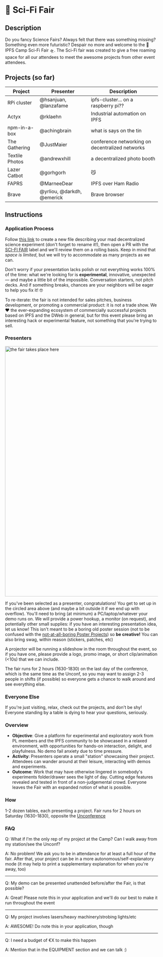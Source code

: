 # 🧬 Sci-Fi Fair

## Description

Do you fancy Science Fairs? Always felt that there was something missing? Something even more futuristic? Despair no more and welcome to the 🧬 IPFS Camp Sci-Fi Fair 🛸. The Sci-Fi fair was created to give a free roaming space for all our attendees to meet the awesome projects from other event attendees.

## Projects (so far)
| Project  | Presenter | Description |
| ------------- | ------------- | ------------- |
| RPi cluster | @hsanjuan, @lanzafame   | ipfs-cluster... on a raspberry pi?? |
| Actyx  |  @rklaehn  | Industrial automation on IPFS |
| npm-in-a-box | @achingbrain | what is says on the tin |
| The Gathering | @JustMaier | conference networking on decentralized networks |
| Textile Photos | @andrewxhill | a decentralized photo booth |
| Lazer Catbot | @gorhgorh | 😼 |
| FAPRS | @MarneeDear | IPFS over Ham Radio |
| Brave | @yrliou, @darkdh, @emerick | Brave browser |

## Instructions

### Application Process
Follow <a href="https://github.com/ipfs/camp/new/master/SCI-FI_FAIR/new?filename=presenter-CHANGEME.md&value=%23%20What%20is%20the%20NAME%20of%20your%20project%3F%0A_Please%20specify%20the%20name%20of%20the%20project%20as%20it%20would%20be%20shown%20in%20a%20brand%20guidelines%20document._%0A%0A%23%20What%20DOES%20THE%20PROJECT%20DO%2Fwhat%20will%20you%20SHOW%3F%0A_Briefly%20explain%20your%20madcap%20decentralized%20science%20experiment%20and%20why%20it%20will%20excite%20and%20inspire%20the%20fair%20attendees%20%3A)_%0A%0A%23%20WHO%20will%20PRESENT%20the%20project%3F%0A_PREFERRED%20NAME(S)%20and%20CONTACT%20EMAIL(S)%2C%20please.%20The%20fair%20takes%20place%2016%3A30%20-%2018%3A30%20on%20Saturday%2C%20booked%20against%20the%20Unconference%2C%20so%20we%20recommend%20assigning%202-3%20people%20in%20shifts%2C%20if%20possible.%20If%20you%27ll%20need%20to%20leave%20your%20post%20unattended%20for%20part%20of%20the%20time%2C%20please%20note%20that._%20%0A%0A%23%20WHAT%20EQUIPMENT%20will%20you%20need%3F%0A_The%20standard%20equipment%20is%20a%20table%20with%20a%20power%20strip.%20We%20can%20provide%20a%20MONITOR%20if%20needed%20(specify%20it%20now%20so%20we%20can%20rent%20one).%20OTHER%20EQUIPMENT%20or%20materials%20can%20also%20be%20provided%20within%20reason%20--%20we%20want%20this%20fair%20to%20be%20distinctly%20more%20fun%20than%20the%20average%20conference%20poster%20session%20so%20creative%20execution%20ideas%20are%20welcome!%20Please%20include%20any%20ASSISTIVE%20DEVICES%20needed._%0A%0A%23%20Do%20you%20have%20a%20LOGO%2FHERO%20IMAGE%20for%20the%20main%20projector%3F%0A_Please%20link%20an%20image%20you%27d%20like%20shown%20in%20the%20slideshow%20on%20the%20main%20projector%20in%20this%20Fair%20room%20(1280%20x%20720%20or%20higher%20resolution%20image%20or%20720p%20video%20loop%2Fgif%20of%20%3C10sec)_%0A%0A%23%20Any%20other%20QUESTIONS%20or%20SUGGESTIONS%3F%0A_for%20sensitive%20concerns%20please%20email%20arkadiy%20[at]%20protocol.ai_%0A">this link</a> to create a new file describing your mad decentralized science experiment (don't forget to rename it!), then open a PR with the [SCI-FI FAIR](https://github.com/ipfs/camp/pulls?q=is%3Aopen+is%3Apr+label%3A%22SCI-FI+FAIR%22) label and we'll review them on a rolling basis. Keep in mind that _space is limited_, but we will try to accommodate as many projects as we can.

Don't worry if your presentation lacks polish or not everything works 100% of the time: what we're looking for is **experimental**, innovative, unexpected — and maybe a little bit of the impossible. Conversation starters, not pitch decks. And if something breaks, chances are your neighbors will be eager to help you fix it! 🤓

To re-iterate: the fair is not intended for sales pitches, business development, or promoting a commercial product: it is not a trade show. We ❤ the ever-expanding ecosystem of commercially successful projects based on IPFS and the DWeb in general, but for this event please bring an interesting hack or experimental feature, not something that you're trying to sell.

### Presenters

<img width="823" alt="the fair takes place here" src="https://user-images.githubusercontent.com/204986/59112027-82fd5c80-8942-11e9-8d59-89ea1977319f.PNG">

If you've been selected as a presenter, congratulations! You get to set up in the circled area above (and maybe a bit outside it if we end up with overflow). You'll need to bring (at minimum) a PC/laptop/whatever your demo runs on. We will provide a power hookup, a monitor (on request), and potentially other small supplies: if you have an interesting presentation idea, let us know! This isn't meant to be a boring old poster session (not to be confused with the [not-at-all-boring Poster Projects](../../POSTER_PROJECTS/README.md)) so **be creative!** You can also bring swag, within reason (stickers, patches, etc)

A projector will be running a slideshow in the room throughout the event, so if you have one, please provide a logo, promo image, or short clip/animation (<10s) that we can include.

The fair runs for 2 hours (1630-1830) on the last day of the conference, which is the same time as the Unconf, so you may want to assign 2-3 people in shifts (if possible) so everyone gets a chance to walk around and see everything else.

### Everyone Else

If you're just visiting, relax, check out the projects, and don't be shy! Everyone standing by a table is dying to hear your questions, seriously.


### Overview

- **Objective**: Give a platform for experimental and exploratory work from PL members and the IPFS community to be showcased in a relaxed environment, with opportunities for hands-on interaction, delight, and playfulness.  No demo fail anxiety due to time pressure.
- **Activity**: Presenters operate a small "station" showcasing their project. Attendees can wander around at their leisure, interacting with demos and experiments.
- **Outcome**: Work that may have otherwise lingered in somebody's experiments folder/drawer sees the light of day. Cutting edge features revealed and tested in front of a non-judgemental crowd. Everyone leaves the Fair with an expanded notion of what is possible.

### How

1-2 dozen tables, each presenting a project. Fair runs for 2 hours on Saturday (1630-1830), opposite the [Unconference](../../UNCONF/README.md)

### FAQ

Q: What if I'm the only rep of my project at the Camp? Can I walk away from my station/see the Unconf?

A: No problem! We ask you to be in attendance for at least a full hour of the fair. After that, your project can be in a more autonomous/self-explanatory mode (it may help to print a supplementary explanation for when you're away, too)

---

Q: My demo can be presented unattended before/after the Fair, is that possible?

A: Great! Please note this in your application and we'll do our best to make it run throughout the event

---

Q: My project involves lasers/heavy machinery/strobing lights/etc

A: AWESOME! Do note this in your application, though

---

Q: I need a budget of €X to make this happen

A: Mention that in the EQUIPMENT section and we can talk :)
